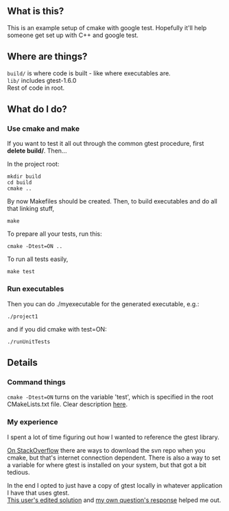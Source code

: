 ## What is this?
This is an example setup of cmake with google test. Hopefully it'll help someone get set up with C++ and google test.

## Where are things?
`build/` is where code is built - like where executables are.  
`lib/` includes gtest-1.6.0  
Rest of code in root.

## What do I do?

### Use cmake and make
If you want to test it all out through the common gtest procedure, first **delete build/**. Then...

In the project root:

    mkdir build
    cd build
    cmake ..

By now Makefiles should be created.
Then, to build executables and do all that linking stuff,  

    make

To prepare all your tests, run this:

    cmake -Dtest=ON ..

To run all tests easily,

    make test

### Run executables
Then you can do ./myexecutable for the generated executable, e.g.:

    ./project1

and if you did cmake with test=ON:

    ./runUnitTests

## Details

### Command things
`cmake -Dtest=ON` turns on the variable 'test', which is specified in the root CMakeLists.txt file. Clear description [here](http://stackoverflow.com/questions/5998186/cmake-adding-command-line-options).

### My experience
I spent a lot of time figuring out how I wanted to reference the gtest library.  

[On StackOverflow](http://stackoverflow.com/questions/9689183/cmake-googletest) there are ways to download the svn repo when you cmake, but that's internet connection dependent.
There is also a way to set a variable for where gtest is installed on your system, but that got a bit tedious.  

In the end I opted to just have a copy of gtest locally in whatever application I have that uses gtest.  
[This user's edited solution](http://stackoverflow.com/questions/8507723/how-to-start-working-with-gtest-and-cmake) and [my own question's response](http://stackoverflow.com/questions/14148145/gtest-detects-method-only-when-the-method-is-implemented-in-h-not-in-cpp-cma/14157405#14157405) helped me out.



